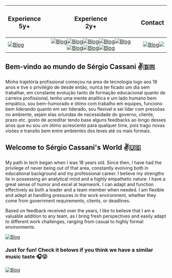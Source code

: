 | <h3><strong>Experience <br>5y+</strong></h3>   |       <h3><strong>Experience <br>2y+</strong></h3> |  <h3><strong>Contact</strong></h3> |
|----------|:-------------:|------:|
|[![Blog](https://img.shields.io/badge/Oracle-F80000?style=for-the-badge&logo=Oracle&logoColor=white)]() |  [![Blog](https://img.shields.io/badge/Microsoft%20SQL%20Server-CC2927?style=for-the-badge&logo=microsoft%20sql%20server&logoColor=white)]()[![Blog](https://img.shields.io/badge/Azure_DevOps-0078D7?style=for-the-badge&logo=azure-devops&logoColor=white)]()[![Blog](https://img.shields.io/badge/C%23-239120?style=for-the-badge&logo=c-sharp&logoColor=white)]()[![Blog](https://img.shields.io/badge/.NET-5C2D91?style=for-the-badge&logo=.net&logoColor=white)]()[![Blog](https://img.shields.io/badge/Visual_Studio-5C2D91?style=for-the-badge&logo=visual%20studio&logoColor=white)]()[![Blog](https://img.shields.io/badge/JavaScript-323330?style=for-the-badge&logo=javascript&logoColor=F7DF1E)]()[![Blog](https://img.shields.io/badge/HTML5-E34F26?style=for-the-badge&logo=html5&logoColor=white)]()[![Blog](https://img.shields.io/badge/CSS3-1572B6?style=for-the-badge&logo=css3&logoColor=white)]() | [![Blog](https://img.shields.io/badge/LinkedIn-0077B5?style=for-the-badge&logo=linkedin&logoColor=white)](https://www.linkedin.com/in/brantcassani/)<a href="mailto:brantcassani@gmail.com?"><img src="https://img.shields.io/badge/gmail-%23DD0031.svg?&style=for-the-badge&logo=gmail&logoColor=white"/></a> |


## Bem-vindo ao mundo de Sérgio Cassani ✌️🇧🇷
<tab>Minha trajetória profissional começou na area de tecnologia logo aos 18 anos e tive o privilégio de desde então, nunca ter ficado um dia sem trabalhar, em constante evolução tanto de formação educacional quanto de carreira profissional, tenho uma mente analítica e um lado humano bem empático, sou bem-humorado e ótimo com trabalho em equipes, funciono bem liderando quanto em ser liderado, sou flexível e sei lidar com pressõas no ambiente, sejam elas oriundas de necessidade do governo, cliente, prazo etc.
gosto de acreditar tendo base alguns feedbacks ao longo desses anos que eu sou um ótimo acrescento para qualquer time, pois trago novas visões e transito bem entre ambientes dos leves até os mais formais.</tab>


## Welcome to Sérgio Cassani's World ✌️🇺🇸
My path in tech began when I was 18 years old. Since then, I have had the privilege of never being out of that area, constantly evolving both in educational background and my professional career. I believe my strengths lie in possessing an analytical mind and a highly empathetic nature. I have a great sense of humor and excel at teamwork. I can adapt and function effectively as both a leader and a team member when needed. I am flexible and adept at handling pressures in the work environment, whether they come from government requirements, clients, or deadlines.

Based on feedback received over the years, I like to believe that I am a valuable addition to any team, as I bring fresh perspectives and easily adapt to different work challenges, ranging from casual to highly formal environments.

[![Blog](https://github-readme-stats.vercel.app/api?username={brantcassani}&theme=blue-green)]()

### Just for fun! Check it belows if you think we have a similar music taste  🎧😜
[![Blog](https://img.shields.io/badge/last.fm-D51007?style=for-the-badge&logo=last.fm&logoColor=white)](https://www.last.fm/pt/user/brantcassani)
